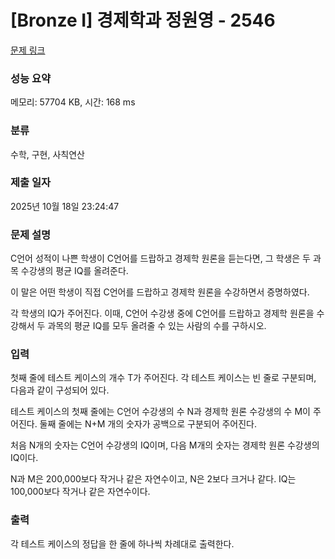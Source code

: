 # [Bronze I] 경제학과 정원영 - 2546 

[문제 링크](https://www.acmicpc.net/problem/2546) 

### 성능 요약

메모리: 57704 KB, 시간: 168 ms

### 분류

수학, 구현, 사칙연산

### 제출 일자

2025년 10월 18일 23:24:47

### 문제 설명

<p>
	C언어 성적이 나쁜 학생이 C언어를 드랍하고 경제학 원론을 듣는다면, 그 학생은 두 과목 수강생의 평균 IQ를 올려준다.</p>
<p>
	이 말은 어떤 학생이 직접 C언어를 드랍하고 경제학 원론을 수강하면서 증명하였다.</p>

<p>
	각 학생의 IQ가 주어진다. 이때, C언어 수강생 중에 C언어를 드랍하고 경제학 원론을 수강해서 두 과목의 평균 IQ를 모두 올려줄 수 있는 사람의 수를 구하시오.</p>

### 입력 

 <p>
	첫째 줄에 테스트 케이스의 개수 T가 주어진다. 각 테스트 케이스는 빈 줄로 구분되며, 다음과 같이 구성되어 있다. </p>
<p>
	테스트 케이스의 첫째 줄에는 C언어 수강생의 수 N과 경제학 원론 수강생의 수 M이 주어진다. 둘째 줄에는 N+M 개의 숫자가 공백으로 구분되어 주어진다. </p>
<p>
	처음 N개의 숫자는 C언어 수강생의 IQ이며, 다음 M개의 숫자는 경제학 원론 수강생의 IQ이다.</p>

<p>
	N과 M은 200,000보다 작거나 같은 자연수이고, N은 2보다 크거나 같다. IQ는 100,000보다 작거나 같은 자연수이다.</p>

### 출력 

 <p>
	각 테스트 케이스의 정답을 한 줄에 하나씩 차례대로 출력한다.</p>

